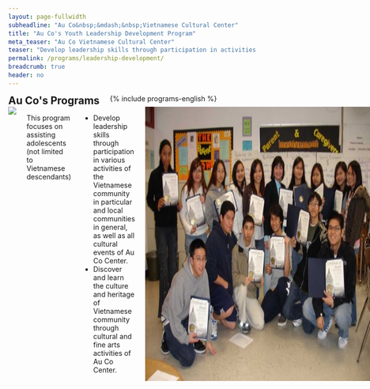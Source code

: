 ```yaml
---
layout: page-fullwidth
subheadline: "Au Co&nbsp;&mdash;&nbsp;Vietnamese Cultural Center"
title: "Au Co's Youth Leadership Development Program"
meta_teaser: "Au Co Vietnamese Cultural Center"
teaser: "Develop leadership skills through participation in activities in communities."
permalink: /programs/leadership-development/
breadcrumb: true
header: no
---
```

<!--more-->
<div class="row">
<div class="medium-4 medium-push-8 columns">
<h2 style="margin: 0px">Au Co's Programs</h2>
        {% include programs-english %}
</div><!-- /.medium-4.columns -->
<div class="medium-8 medium-pull-4 columns" markdown="1">
<img width="424" src="{{ site.urlimg }}seaacc-logo.png">

This program focuses on assisting adolescents (not limited to Vietnamese descendants)
 
- Develop leadership skills through participation in various activities of the Vietnamese community in particular and local communities in general, as well as all cultural events of Au Co Center.
- Discover and learn the culture and heritage of Vietnamese community through cultural and fine arts activities of Au Co Center.

<img width="100%" height="auto" align="center" alt="" src="/images/au-co-leadership-01.jpg">
<p>&nbsp;</p>
<img width="100%" height="auto" align="center" alt="" src="/images/au-co-leadership-02.jpg">

For more information about Youth Team activities, please visit homepage at <a href="http://aucoproductions.weebly.com/index.html">AuCo Productions</a>, or <a href="http://www.facebook.com/aucoproductions">Facebook AuCo Pro</a>

</div><!-- /.row -->
